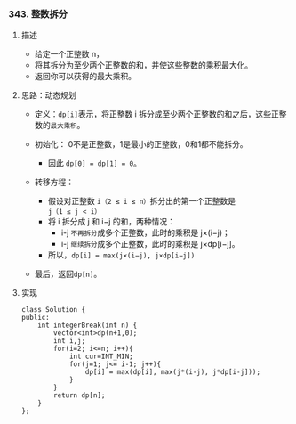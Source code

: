 


### 343. 整数拆分
1. 描述
    - 给定一个正整数 n，
    - 将其拆分为至少两个正整数的和，并使这些整数的乘积最大化。 
    - 返回你可以获得的最大乘积。
2. 思路：动态规划
    - 定义：`dp[i]`表示，将正整数 i 拆分成至少两个正整数的和之后，这些正整数的`最大乘积`。
    - 初始化：
        0不是正整数，1是最小的正整数，0和1都不能拆分。
        - 因此 `dp[0] = dp[1] = 0`。
    - 转移方程：
        - 假设对正整数 `i（2 ≤ i ≤ n）`拆分出的第一个正整数是 `j（1 ≤ j < i）`
        - 将 i 拆分成 j 和 i−j 的和，两种情况：
            - i-j `不再拆分`成多个正整数，此时的乘积是 j×(i−j)；
            - i-j `继续拆分`成多个正整数，此时的乘积是 j×dp[i−j]。
        - 所以，`dp[i] = max(j×(i−j), j×dp[i−j])`

    - 最后，返回`dp[n]`。

3. 实现
    ```
    class Solution {
    public:
        int integerBreak(int n) {
            vector<int>dp(n+1,0);
            int i,j;
            for(i=2; i<=n; i++){
                int cur=INT_MIN;
                for(j=1; j<= i-1; j++){
                    dp[i] = max(dp[i], max(j*(i-j), j*dp[i-j]));
                }
            }
            return dp[n];
        }
    };
    ```
